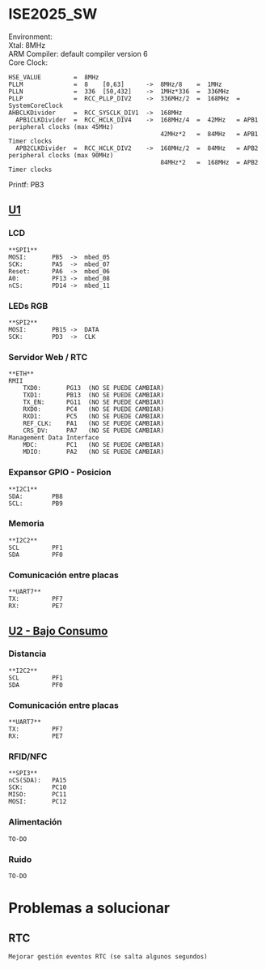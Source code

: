 # ISE2025_SW  
  
  
Environment:  
    Xtal: 8MHz  
    ARM Compiler: default compiler version 6  
    Core Clock:
  
    HSE_VALUE         =  8MHz  
	PLLM              =  8    [0,63]      ->  8MHz/8    =  1MHz  
	PLLN              =  336  [50,432]    ->  1MHz*336  =  336MHz  
	PLLP              =  RCC_PLLP_DIV2    ->  336MHz/2  =  168MHz  = SystemCoreClock  
	AHBCLKDivider     =  RCC_SYSCLK_DIV1  ->  168MHz  
      APB1CLKDivider  =  RCC_HCLK_DIV4    ->  168MHz/4  =  42MHz   = APB1 peripheral clocks (max 45MHz)  
                                              42MHz*2   =  84MHz   = APB1 Timer clocks  
      APB2CLKDivider  =  RCC_HCLK_DIV2    ->  168MHz/2  =  84MHz   = APB2 peripheral clocks (max 90MHz)  
                                              84MHz*2   =  168MHz  = APB2 Timer clocks  
  
Printf:         PB3  
  
## <ins>U1</ins>  
  
### LCD  
    **SPI1**  
    MOSI:       PB5  ->  mbed_05  
    SCK:        PA5  ->  mbed_07  
    Reset:      PA6  ->  mbed_06  
    A0:         PF13 ->  mbed_08  
    nCS:        PD14 ->  mbed_11  
  
### LEDs RGB  
    **SPI2**  
    MOSI:       PB15 ->  DATA  
    SCK:        PD3  ->  CLK  
  
### Servidor Web / RTC
    **ETH**  
    RMII  
        TXD0:       PG13  (NO SE PUEDE CAMBIAR)  
        TXD1:       PB13  (NO SE PUEDE CAMBIAR)  
        TX_EN:      PG11  (NO SE PUEDE CAMBIAR)  
        RXD0:       PC4   (NO SE PUEDE CAMBIAR)  
        RXD1:       PC5   (NO SE PUEDE CAMBIAR)  
        REF_CLK:    PA1   (NO SE PUEDE CAMBIAR)  
        CRS_DV:     PA7   (NO SE PUEDE CAMBIAR)  
    Management Data Interface  
        MDC:        PC1   (NO SE PUEDE CAMBIAR)  
        MDIO:       PA2   (NO SE PUEDE CAMBIAR)  
  
### Expansor GPIO - Posicion
    **I2C1**  
    SDA:        PB8  
    SCL:        PB9  
  
### Memoria  
    **I2C2**  
    SCL         PF1  
    SDA         PF0  
  
### Comunicación entre placas  
    **UART7**  
    TX:         PF7  
    RX:         PE7

  
## <ins>U2 - Bajo Consumo</ins>  
  
### Distancia  
    **I2C2**  
    SCL         PF1  
    SDA         PF0  
  
### Comunicación entre placas  
    **UART7**  
    TX:         PF7  
    RX:         PE7
  
### RFID/NFC  
    **SPI3**  
    nCS(SDA):   PA15
    SCK:        PC10
    MISO:       PC11
    MOSI:       PC12
  
### Alimentación  
    TO-DO  
  
### Ruido  
    TO-DO  
  
  
# Problemas a solucionar  
  
## RTC  
    Mejorar gestión eventos RTC (se salta algunos segundos)  